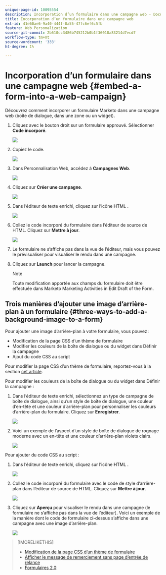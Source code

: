 ```yaml
---
unique-page-id: 10095554
description: Incorporation d’un formulaire dans une campagne web - Documents Marketo - Documentation du produit
title: Incorporation d’un formulaire dans une campagne web
exl-id: 41e60ae6-9a40-444f-8a55-47fc6ef6c5fb
feature: Web Personalization
source-git-commit: 2b610cc3486b745212b0b1f36018a83214d7ecd7
workflow-type: tm+mt
source-wordcount: '333'
ht-degree: 1%

---
```


# Incorporation d’un formulaire dans une campagne web {#embed-a-form-into-a-web-campaign}

Découvrez comment incorporer un formulaire Marketo dans une campagne web (boîte de dialogue, dans une zone ou un widget).

1. Cliquez avec le bouton droit sur un formulaire approuvé. Sélectionner **Code incorporé**.

   ![](assets/image2015-12-16-10-3a58-3a39.png)

1. Copiez le code.

   ![](assets/image2015-12-16-11-3a16-3a24.png)

1. Dans Personnalisation Web, accédez à **Campagnes Web**.

   ![](assets/web-campaigns-hand-7.jpg)

1. Cliquez sur **Créer une campagne**.

   ![](assets/create-new-web-campaign-hand-1.jpg)

1. Dans l’éditeur de texte enrichi, cliquez sur l’icône HTML .

   ![](assets/five-1.png)

1. Collez le code incorporé du formulaire dans l’éditeur de source de HTML. Cliquez sur **Mettre à jour**.

   ![](assets/six-1.png)

1. Le formulaire ne s’affiche pas dans la vue de l’éditeur, mais vous pouvez le prévisualiser pour visualiser le rendu dans une campagne.

1. Cliquez sur **Launch** pour lancer la campagne.

   >[!NOTE]
   >
   >Toute modification apportée aux champs du formulaire doit être effectuée dans Marketo Marketing Activities in Edit Draft of the Form.

## Trois manières d’ajouter une image d’arrière-plan à un formulaire {#three-ways-to-add-a-background-image-to-a-form}

Pour ajouter une image d’arrière-plan à votre formulaire, vous pouvez :

* Modification de la page CSS d’un thème de formulaire
* Modifier les couleurs de la boîte de dialogue ou du widget dans Définir la campagne
* Ajout du code CSS au script

Pour modifier la page CSS d’un thème de formulaire, reportez-vous à la section [cet article](/help/marketo/product-docs/demand-generation/forms/form-design/edit-the-css-of-a-form-theme.md).

Pour modifier les couleurs de la boîte de dialogue ou du widget dans Définir la campagne :

1. Dans l’éditeur de texte enrichi, sélectionnez un type de campagne de boîte de dialogue, ainsi qu’un style de boîte de dialogue, une couleur d’en-tête et une couleur d’arrière-plan pour personnaliser les couleurs d’arrière-plan du formulaire. Cliquez sur **Enregistrer**.

   ![](assets/image2015-12-29-18-3a28-3a31.png)

1. Voici un exemple de l’aspect d’un style de boîte de dialogue de rognage moderne avec un en-tête et une couleur d’arrière-plan violets clairs.

   ![](assets/image2015-12-29-18-3a27-3a31.png)

Pour ajouter du code CSS au script :

1. Dans l’éditeur de texte enrichi, cliquez sur l’icône HTML .

   ![](assets/image2015-12-29-17-3a56-3a13.png)

1. Collez le code incorporé du formulaire avec le code de style d’arrière-plan dans l’éditeur de source de HTML. Cliquez sur **Mettre à jour**.

   ![](assets/image2015-12-29-18-3a1-3a15.png)

1. Cliquez sur **Aperçu** pour visualiser le rendu dans une campagne (le formulaire ne s’affiche pas dans la vue de l’éditeur). Voici un exemple de la manière dont le code de formulaire ci-dessus s’affiche dans une campagne avec une image d’arrière-plan.

   ![](assets/image2015-12-29-18-3a20-3a35.png)

>[!MORELIKETHIS]
>
>* [Modification de la page CSS d’un thème de formulaire](/help/marketo/product-docs/demand-generation/forms/form-design/edit-the-css-of-a-form-theme.md)
>* [Afficher le message de remerciement sans page d’entrée de relance](https://developers.marketo.com/blog/show-thank-you-message-without-a-follow-up-landing-page/)
>* [Formulaires 2.0](https://experienceleague.adobe.com/en/docs/marketo-developer/marketo/javascriptapi/forms-api-reference)
